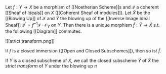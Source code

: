 
Let $f:Y\rightarrow X$ be a morphism of [[Noetherian Scheme]]s and $\mathcal{I}$ a coherent [[Sheaf of Ideals]] on $X$ ([[Coherent Sheaf of modules]]). Let $\tilde{X}$ be the [[Blowing Up]] of $\mathcal{I}$ and $\tilde{Y}$  the blowing up of the [[Inverse Image Ideal Sheaf]] $\mathcal{I}^{\prime} = f^{-1}\mathcal{I}\cdot \mathcal{O}_Y$ on $Y$. Then there is a unique morphism $\tilde{f}:\tilde{Y}\rightarrow \tilde{X}$ s.t. the following [[Diagram]] commutes.

![[strict transform.png]]

If $f$ is a closed immersion ([[Open and Closed Subschemes]]), then so ist $\tilde{f}$.

If $Y$ is a closed subscheme of $X$, we call the closed subscheme $\tilde{Y}$ of $\tilde{X}$ the *strict transform* of $Y$ under the blowing up $\pi$ 